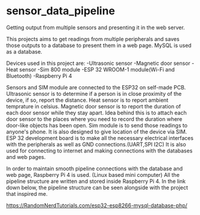 # sensor_data_pipeline
Getting output from multiple sensors and presenting it in the web server.

This projects aims to get readings from multiple peripherals and saves those outputs to a database to present them in a web page. MySQL is used as a database.

Devices used in this project are:
-Ultrasonic sensor
-Magnetic door sensor
-Heat sensor
-Sim 800 module
-ESP 32 WROOM-1 module(Wi-Fi and Bluetooth)
-Raspberry Pi 4

Sensors and SIM module are connected to the ESP32 on self-made PCB. Ultrasonic sensor is to determine if a person is in close proximity of the device, if so, report the distance. Heat sensor is to report ambient temprature in celsius. Magnetic door sensor is to report the duration of each door sensor while they stay apart. Idea behind this is to attach each door sensor to the places where you need to record the duration where door-like objects has been open. Sim module is to send those readings to anyone's phone. It is also designed to give location of the device via SIM. ESP 32 development board is to make all the necessary electrical interfaces with the peripherals as well as GND connections.(UART,SPI I2C) It is also used for connecting to internet and making connections with the databases and web pages.

In order to maintain smooth pipeline connections with the database and web page, Raspberry Pi 4 is used. (Linux based mini computer) All the pipeline structure are written and stored inside Raspberry Pi 4. In the link down below, the pipeline structure can be seen alongside with the project that inspired me.

 https://RandomNerdTutorials.com/esp32-esp8266-mysql-database-php/
